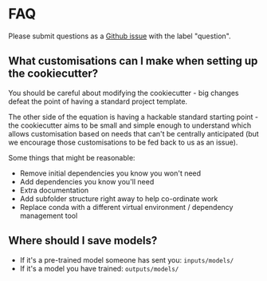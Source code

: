 # FAQ

Please submit questions as a [Github issue](https://github.com/nestauk/ds-cookiecutter/issues/new) with the label "question".

## What customisations can I make when setting up the cookiecutter?

You should be careful about modifying the cookiecutter - big changes defeat the point of having a standard project template.

The other side of the equation is having a hackable standard starting point - the cookiecutter aims to be small and simple enough to understand which allows customisation based on needs that can't be centrally anticipated (but we encourage those customisations to be fed back to us as an issue).

Some things that might be reasonable:
- Remove initial dependencies you know you won't need
- Add dependencies you know you'll need
- Extra documentation
- Add subfolder structure right away to help co-ordinate work
- Replace conda with a different virtual environment / dependency management tool


## Where should I save models?

- If it's a pre-trained model someone has sent you: `inputs/models/`
- If it's a model you have trained: `outputs/models/`
